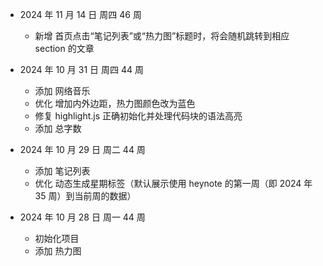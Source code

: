 - 2024 年 11 月 14 日 周四 46 周

  - 新增 首页点击“笔记列表”或“热力图”标题时，将会随机跳转到相应 section 的文章

- 2024 年 10 月 31 日 周四 44 周

  - 添加 网络音乐
  - 优化 增加内外边距，热力图颜色改为蓝色
  - 修复 highlight.js 正确初始化并处理代码块的语法高亮
  - 添加 总字数

- 2024 年 10 月 29 日 周二 44 周

  - 添加 笔记列表
  - 优化 动态生成星期标签（默认展示使用 heynote 的第一周（即 2024 年 35 周）到当前周的数据）

- 2024 年 10 月 28 日 周一 44 周
  - 初始化项目
  - 添加 热力图
